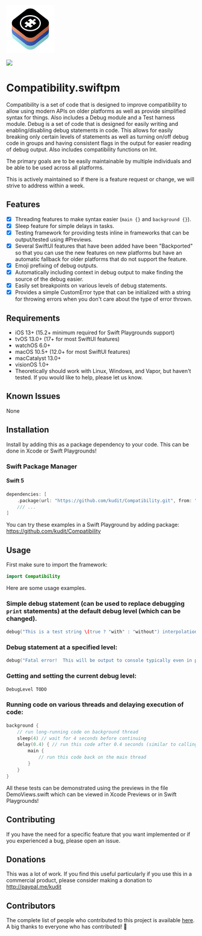 <img src="/Development/Resources/Assets.xcassets/AppIcon.appiconset/Icon.png" height="128">

[![](https://img.shields.io/endpoint?url=https%3A%2F%2Fswiftpackageindex.com%2Fapi%2Fpackages%2Fkudit%2FCompatibility%2Fbadge%3Ftype%3Dplatforms)](https://swiftpackageindex.com/kudit/Compatibility)

# Compatibility.swiftpm
Compatibility is a set of code that is designed to improve compatibility to allow using modern APIs on older platforms as well as provide simplified syntax for things.  Also includes a Debug module and a Test harness module.  Debug is a set of code that is designed for easily writing and enabling/disabling debug statements in code.  This allows for easily breaking only certain levels of statements as well as turning on/off debug code in groups and having consistent flags in the output for easier reading of debug output.  Also includes compatibility functions on Int.

The primary goals are to be easily maintainable by multiple individuals and be able to be used across all platforms.

This is actively maintained so if there is a feature request or change, we will strive to address within a week.

## Features

- [x] Threading features to make syntax easier (`main {}` and `background {}`).
- [x] Sleep feature for simple delays in tasks.
- [x] Testing framework for providing tests inline in frameworks that can be output/tested using #Previews.
- [x] Several SwiftUI features that have been added have been "Backported" so that you can use the new features on new platforms but have an automatic fallback for older platforms that do not support the feature.
- [x] Emoji prefixing of debug outputs.
- [x] Automatically including context in debug output to make finding the source of the debug easier.
- [x] Easily set breakpoints on various levels of debug statements.
- [x] Provides a simple CustomError type that can be initialized with a string for throwing errors when you don't care about the type of error thrown.

## Requirements

- iOS 13+ (15.2+ minimum required for Swift Playgrounds support)
- tvOS 13.0+ (17+ for most SwiftUI features)
- watchOS 6.0+
- macOS 10.5+ (12.0+ for most SwiftUI features)
- macCatalyst 13.0+
- visionOS 1.0+
- Theoretically should work with Linux, Windows, and Vapor, but haven't tested.  If you would like to help, please let us know.

## Known Issues
None

## Installation
Install by adding this as a package dependency to your code.  This can be done in Xcode or Swift Playgrounds!

### Swift Package Manager

#### Swift 5
```swift
dependencies: [
    .package(url: "https://github.com/kudit/Compatibility.git", from: "1.0.0"),
    /// ...
]
```

You can try these examples in a Swift Playground by adding package: https://github.com/kudit/Compatibility

## Usage
First make sure to import the framework:
```swift
import Compatibility
```

Here are some usage examples.

### Simple debug statement (can be used to replace debugging `print` statements) at the default debug level (which can be changed).
```swift
debug("This is a test string \(true ? "with" : "without") interpolation")
```

### Debug statement at a specified level:
```swift
debug("Fatal error!  This will be output to console typically even in production code.", level: .ERROR)
```

### Getting and setting the current debug level:
```swift
DebugLevel TODO
```

### Running code on various threads and delaying execution of code:
```swift
background {
    // run long-running code on background thread
    sleep(4) // wait for 4 seconds before continuing
    delay(0.4) { // run this code after 0.4 seconds (similar to calling await sleep() and then executing code)
        main {
            // run this code back on the main thread
        }
    }
}
```


All these tests can be demonstrated using the previews in the file DemoViews.swift which can be viewed in Xcode Previews or in Swift Playgrounds!

## Contributing
If you have the need for a specific feature that you want implemented or if you experienced a bug, please open an issue.

## Donations
This was a lot of work.  If you find this useful particularly if you use this in a commercial product, please consider making a donation to http://paypal.me/kudit

## Contributors
The complete list of people who contributed to this project is available [here](https://github.com/kudit/Compatibility/graphs/contributors).
A big thanks to everyone who has contributed! 🙏
